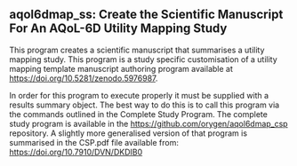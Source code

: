 ## aqol6dmap_ss: Create the Scientific Manuscript For An AQoL-6D Utility Mapping Study
This program creates a scientific manuscript that summarises a utility mapping study. This program is a study specific customisation of a utility mapping template manuscript authoring program available at https://doi.org/10.5281/zenodo.5976987.

In order for this program to execute properly it must be supplied with a results summary object. The best way to do this is to call this program via the commands outlined in the Complete Study Program. The complete study program is available in the https://github.com/orygen/aqol6dmap_csp repository. A slightly more generalised version of that program is summarised in the CSP.pdf file available from: https://doi.org/10.7910/DVN/DKDIB0